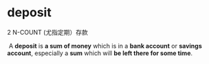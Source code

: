 # deposit

2 N-COUNT (尤指定期）存款

​	A **deposit** is **a sum of money** which is in a **bank account** or **savings account**, especially a **sum** which will **be left there for some time**.